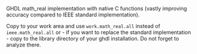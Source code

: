 GHDL math_real implementation with native C functions (vastly improving accuracy compared to IEEE standard implementation).

Copy to your work area and use `work.math_real.all` instead of `ieee.math_real.all` or - if you want to replace the standard implementation -
copy to the library directory of your ghdl installation. Do not forget to analyze there. 
